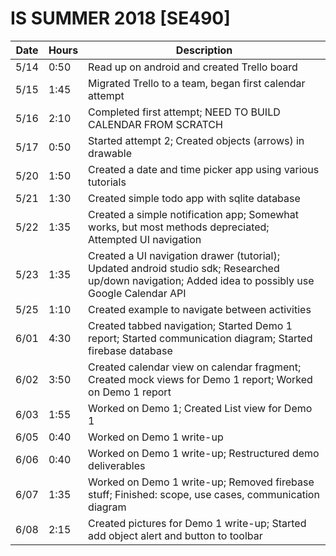# IS SUMMER 2018 [SE490]
| Date	| Hours	| Description							|
|-------|-------|---------------------------------------------------------------|
| 5/14	| 0:50	| Read up on android and created Trello board			|
| 5/15	| 1:45	| Migrated Trello to a team, began first calendar attempt	|
| 5/16	| 2:10	| Completed first attempt; NEED TO BUILD CALENDAR FROM SCRATCH	|
| 5/17	| 0:50	| Started attempt 2; Created objects (arrows) in drawable |
| 5/20	| 1:50	| Created a date and time picker app using various tutorials |
| 5/21	| 1:30	| Created simple todo app with sqlite database |
| 5/22	| 1:35	| Created a simple notification app; Somewhat works, but most methods depreciated; Attempted UI navigation |
| 5/23	| 1:35	| Created a UI navigation drawer (tutorial); Updated android studio sdk; Researched up/down navigation; Added idea to possibly use Google Calendar API |
| 5/25	| 1:10	| Created example to navigate between activities |
| 6/01	| 4:30	| Created tabbed navigation; Started Demo 1 report; Started communication diagram; Started firebase database |
| 6/02	| 3:50	| Created calendar view on calendar fragment; Created mock views for Demo 1 report; Worked on Demo 1 report|
| 6/03	| 1:55	| Worked on Demo 1; Created List view for Demo 1 |
| 6/05	| 0:40	| Worked on Demo 1 write-up |
| 6/06	| 0:40	| Worked on Demo 1 write-up; Restructured demo deliverables |
| 6/07	| 1:35	| Worked on Demo 1 write-up; Removed firebase stuff; Finished: scope, use cases, communication diagram |
| 6/08	| 2:15	| Created pictures for Demo 1 write-up; Started add object alert and button to toolbar |